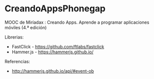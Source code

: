 # CreandoAppsPhonegap
MOOC de Miríadax : Creando Apps. Aprende a programar aplicaciones móviles (4.ª edición) 


Librerias:
* FastClick - https://github.com/ftlabs/fastclick
* Hammer.js - https://hammerjs.github.io/



Referencias:
* http://hammerjs.github.io/api/#event-ob 
